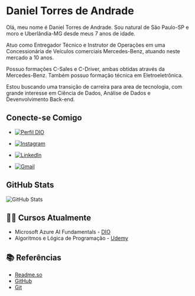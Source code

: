 
# __Daniel Torres de Andrade__

Olá, meu nome é Daniel Torres de Andrade.
Sou natural de São Paulo-SP e moro e Uberlândia-MG desde meus 7 anos de idade.

Atuo como Entregador Técnico e Instrutor de Operações em uma Concessionária de Veículos comerciais 
Mercedes-Benz, atuando neste mercado a 10 anos.

Possuo formações C-Sales e C-Driver, ambas obtidas através da Mercedes-Benz.
Também possuo formação técnica em Eletroeletrônica.

Estou buscando uma transição de carreira para area de tecnologia, com grande interesse em Ciência de Dados,
Análise de Dados e Devenvolvimento Back-end.

## Conecte-se Comigo

- [![Perfil DIO](https://img.shields.io/badge/-Meu%20Perfil%20na%20DIO-30A3DC?style=for-the-badge)](https://web.dio.me/users/danieltorresandrade/)

- [![Instagram](https://img.shields.io/badge/-Instagram-%23E4405F?style=for-the-badge&logo=instagram&logoColor=white)](https://www.instagram.com/danieltorres.mbtrucksbrasil?igsh=MTR3amM4em8ybzkwMw==)

- [![LinkedIn](https://img.shields.io/badge/-LinkedIn-000?style=for-the-badge&logo=linkedin&logoColor=30A3DC)](https://www.linkedin.com/in/daniel-torres-de-andrade-19a4742b4)

- [![Gmail](https://img.shields.io/badge/Gmail-333333?style=for-the-badge&logo=gmail&logoColor=red)](mailto:danieltorresandrade@gmail.com)

## GitHub Stats

![GitHub Stats](https://github-readme-stats.vercel.app/api?username=Danieltandrade&theme=transparent&bg_color=000&border_color=30A3DC&show_icons=true&icon_color=30A3DC&title_color=E94D5F&text_color=FFF)

## 👨‍🎓 Cursos Atualmente

- Microsoft Azure AI Fundamentals - [DIO](https://www.dio.me/)
- Algoritmos e Lógica de Programação - [Udemy](https://udemy.com)

## 📚 Referências

- [Readme.so](https://readme.so/pt/)
- [GitHub](https://github.com/)
- [Git](https://git-scm.com/doc)